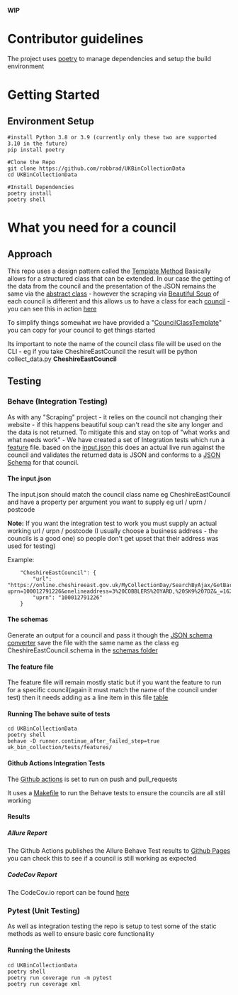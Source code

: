 **WIP**

# Contributor guidelines
The project uses [poetry](https://python-poetry.org/docs/) to manage dependencies and setup the build environment

# Getting Started
## Environment Setup
```
#install Python 3.8 or 3.9 (currently only these two are supported 3.10 in the future)
pip install poetry

#Clone the Repo
git clone https://github.com/robbrad/UKBinCollectionData
cd UKBinCollectionData

#Install Dependencies 
poetry install
poetry shell
```

# What you need for a council
## Approach
This repo uses a design pattern called the [Template Method](https://refactoring.guru/design-patterns/template-method) Basically allows for a structured class that can be extended. In our case the getting of the data from the council and the presentation of the JSON remains the same via the [abstract class](https://github.com/robbrad/UKBinCollectionData/blob/master/uk_bin_collection/uk_bin_collection/get_bin_data.py#L21) - however the scraping via [Beautiful Soup](https://www.crummy.com/software/BeautifulSoup/bs4/doc/) of each council is different and this allows us to have a class for each [council](https://github.com/robbrad/UKBinCollectionData/tree/master/uk_bin_collection/uk_bin_collection/councils) - you can see this in action [here](https://github.com/robbrad/UKBinCollectionData/blob/master/uk_bin_collection/uk_bin_collection/councils/CheshireEastCouncil.py#L5,L16)

To simplify things somewhat we have provided a "[CouncilClassTemplate](https://github.com/robbrad/UKBinCollectionData/blob/master/uk_bin_collection/uk_bin_collection/councils/councilclasstemplate.py)" you can copy for your council to get things started

Its important to note the name of the council class file will be used on the CLI - eg if you take CheshireEastCouncil the result will be python collect_data.py **CheshireEastCouncil**

## Testing
### Behave (Integration Testing)
As with any "Scraping" project - it relies on the council not changing their website - if this happens beautiful soup can't read the site any longer and the data is not returned. To mitigate this and stay on top of "what works and what needs work" - We have created a set of Integration tests which run a [feature](https://github.com/robbrad/UKBinCollectionData/blob/master/uk_bin_collection/tests/features/validate_council_outputs.feature) file. based on the [input.json](https://github.com/robbrad/UKBinCollectionData/blob/master/uk_bin_collection/tests/input.json) this does an actual live run against the council and validates the returned data is JSON and conforms to a [JSON Schema](https://github.com/robbrad/UKBinCollectionData/tree/master/uk_bin_collection/tests/council_schemas) for that council.

#### The input.json
The input.json should match the council class name eg CheshireEastCouncil and have a property per argument you want to supply eg url / uprn / postcode

**Note:** If you want the integration test to work you must supply an actual working url / urpn / postcode (I usually choose a business address - the councils is a good one) so people don't get upset that their address was used for testing)

Example:
```
    "CheshireEastCouncil": {
        "url": "https://online.cheshireeast.gov.uk/MyCollectionDay/SearchByAjax/GetBartecJobList?uprn=100012791226&onelineaddress=3%20COBBLERS%20YARD,%20SK9%207DZ&_=1621149987573",
        "uprn": "100012791226"
    }
```

#### The schemas
Generate an output for a council and pass it though the [JSON schema converter](https://jsonformatter.org/json-to-jsonschema) save the file with the same name as the class eg CheshireEastCouncil.schema in the [schemas folder](https://github.com/robbrad/UKBinCollectionData/tree/master/uk_bin_collection/tests/council_schemas)

#### The feature file
The feature file will remain mostly static but if you want the feature to run for a specific council(again it must match the name of the council under test) then it needs adding as a line item in this file [table](https://github.com/robbrad/UKBinCollectionData/blob/master/uk_bin_collection/tests/features/validate_council_outputs.feature)

#### Running The behave suite of tests
```
cd UKBinCollectionData
poetry shell
behave -D runner.continue_after_failed_step=true uk_bin_collection/tests/features/
```

#### Github Actions Integration Tests
The [Github actions](https://github.com/robbrad/UKBinCollectionData/actions/workflows/behave.yml) is set to run on push and pull_requests

It uses a [Makefile](https://github.com/robbrad/UKBinCollectionData/blob/master/Makefile) to run the Behave tests to ensure the councils are all still working

#### Results

##### Allure Report
The Github Actions publishes the Allure Behave Test results to [Github Pages](https://robbrad.github.io/UKBinCollectionData/) you can check this to see if a council is still working as expected

##### CodeCov Report
The CodeCov.io report can be found [here](https://app.codecov.io/gh/robbrad/UKBinCollectionData) 

### Pytest (Unit Testing)
As well as integration testing the repo is setup to test some of the static methods as well to ensure basic core functionality

#### Running the Unitests
```
cd UKBinCollectionData
poetry shell
poetry run coverage run -m pytest
poetry run coverage xml
```

